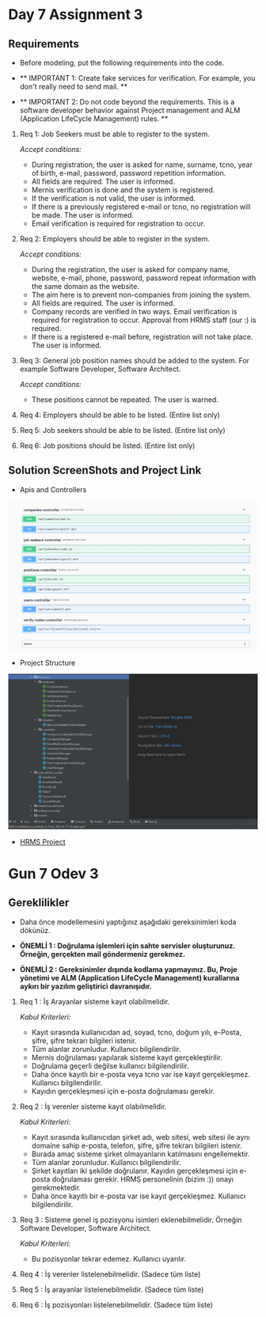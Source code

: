 # Day 7 Assignment 3

## Requirements

- Before modeling, put the following requirements into the code.

- ** IMPORTANT 1: Create fake services for verification. For example, you don't really need to send mail. **

- ** IMPORTANT 2: Do not code beyond the requirements. This is a software developer behavior against Project management and ALM (Application LifeCycle Management) rules. **

1. Req 1: Job Seekers must be able to register to the system.

   _Accept conditions:_

   - During registration, the user is asked for name, surname, tcno, year of birth, e-mail, password, password repetition information.
   - All fields are required. The user is informed.
   - Mernis verification is done and the system is registered.
   - If the verification is not valid, the user is informed.
   - If there is a previously registered e-mail or tcno, no registration will be made. The user is informed.
   - Email verification is required for registration to occur.

2. Req 2: Employers should be able to register in the system.

   _Accept conditions:_

   - During the registration, the user is asked for company name, website, e-mail, phone, password, password repeat information with the same domain as the website.
   - The aim here is to prevent non-companies from joining the system.
   - All fields are required. The user is informed.
   - Company records are verified in two ways. Email verification is required for registration to occur. Approval from HRMS staff (our :) is required.
   - If there is a registered e-mail before, registration will not take place. The user is informed.

3. Req 3: General job position names should be added to the system. For example Software Developer, Software Architect.

   _Accept conditions:_

   - These positions cannot be repeated. The user is warned.

4. Req 4: Employers should be able to be listed. (Entire list only)

5. Req 5: Job seekers should be able to be listed. (Entire list only)

6. Req 6: Job positions should be listed. (Entire list only)

## Solution ScreenShots and Project Link

- Apis and Controllers

![SS of SwaggerUI-1](swagger-1.JPG)

- Project Structure

![SS of SwaggerUI-2](structure-1.JPG)

- [HRMS Project](https://github.com/jokerinya2013/javaReact/tree/master/hrms)

# Gun 7 Odev 3

## Gereklilikler

- Daha önce modellemesini yaptığınız aşağıdaki gereksinimleri koda dökünüz.

- **ÖNEMLİ 1 : Doğrulama işlemleri için sahte servisler oluşturunuz. Örneğin, gerçekten mail göndermeniz gerekmez.**

- **ÖNEMLİ 2 : Gereksinimler dışında kodlama yapmayınız. Bu, Proje yönetimi ve ALM (Application LifeCycle Management) kurallarına aykırı bir yazılım geliştirici davranışıdır.**

1. Req 1 : İş Arayanlar sisteme kayıt olabilmelidir.

   _Kabul Kriterleri:_

   - Kayıt sırasında kullanıcıdan ad, soyad, tcno, doğum yılı, e-Posta, şifre, şifre tekrarı bilgileri istenir.
   - Tüm alanlar zorunludur. Kullanıcı bilgilendirilir.
   - Mernis doğrulaması yapılarak sisteme kayıt gerçekleştirilir.
   - Doğrulama geçerli değilse kullanıcı bilgilendirilir.
   - Daha önce kayıtlı bir e-posta veya tcno var ise kayıt gerçekleşmez. Kullanıcı bilgilendirilir.
   - Kayıdın gerçekleşmesi için e-posta doğrulaması gerekir.

2. Req 2 : İş verenler sisteme kayıt olabilmelidir.

   _Kabul Kriterleri:_

   - Kayıt sırasında kullanıcıdan şirket adı, web sitesi, web sitesi ile aynı domaine sahip e-posta, telefon, şifre, şifre tekrarı bilgileri istenir.
   - Burada amaç sisteme şirket olmayanların katılmasını engellemektir.
   - Tüm alanlar zorunludur. Kullanıcı bilgilendirilir.
   - Şirket kayıtları iki şekilde doğrulanır. Kayıdın gerçekleşmesi için e-posta doğrulaması gerekir. HRMS personelinin (bizim :)) onayı gerekmektedir.
   - Daha önce kayıtlı bir e-posta var ise kayıt gerçekleşmez. Kullanıcı bilgilendirilir.

3. Req 3 : Sisteme genel iş pozisyonu isimleri eklenebilmelidir. Örneğin Software Developer, Software Architect.

   _Kabul Kriterleri:_

   - Bu pozisyonlar tekrar edemez. Kullanıcı uyarılır.

4. Req 4 : İş verenler listelenebilmelidir. (Sadece tüm liste)

5. Req 5 : İş arayanlar listelenebilmelidir. (Sadece tüm liste)

6. Req 6 : İş pozisyonları listelenebilmelidir. (Sadece tüm liste)
